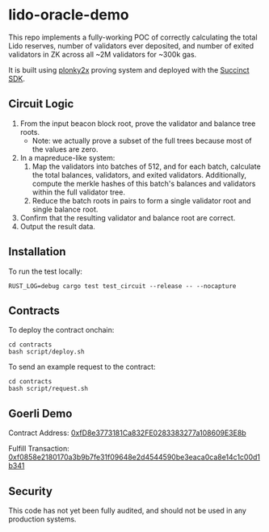 # lido-oracle-demo

This repo implements a fully-working POC of correctly calculating the total Lido reserves, number of
validators ever deposited, and number of exited validators in ZK across all ~2M validators
for ~300k gas.

It is built using [plonky2x](https://github.com/succinctlabs/succinctx) proving system and deployed
with the [Succinct SDK](https://github.com/succinctlabs/succinctx).

## Circuit Logic

1. From the input beacon block root, prove the validator and balance tree roots.
   - Note: we actually prove a subset of the full trees because most of the values are zero.
2. In a mapreduce-like system:
   1. Map the validators into batches of 512, and for each batch, calculate the total balances, validators, and exited validators. Additionally, compute the merkle hashes of this batch's balances and validators within the full validator tree.
   2. Reduce the batch roots in pairs to form a single validator root and single balance root.
3. Confirm that the resulting validator and balance root are correct.
4. Output the result data.

## Installation

To run the test locally:

```
RUST_LOG=debug cargo test test_circuit --release -- --nocapture
```

## Contracts

To deploy the contract onchain:

```
cd contracts
bash script/deploy.sh
```

To send an example request to the contract:

```
cd contracts
bash script/request.sh
```

## Goerli Demo

Contract Address: [0xfD8e3773181Ca832FE0283383277a108609E3E8b](https://goerli.etherscan.io/address/0xfd8e3773181ca832fe0283383277a108609e3e8b)

Fulfill Transaction: [0xf0858e2180170a3b9b7fe31f09648e2d4544590be3eaca0ca8e14c1c00d1b341](https://goerli.etherscan.io/tx/0xf0858e2180170a3b9b7fe31f09648e2d4544590be3eaca0ca8e14c1c00d1b341)

## Security

This code has not yet been fully audited, and should not be used in any production systems.
